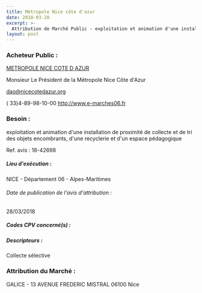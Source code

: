```yaml
---
title: Métropole Nice côte d'azur
date: 2018-03-28
excerpt: >-
  Attribution de Marché Public - exploitation et animation d'une installation de proximité de collecte et de tri des objets encombrants, d'une recyclerie et d'un espace pédagogique
layout: post
---
```


### Acheteur Public : 
<a href="/acheteur-132/siren-200030195"> METROPOLE NICE COTE D AZUR</a><br/>

Monsieur Le Président de la Métropole Nice Côte d'Azur

dao@nicecotedazur.org

( 33)4-89-98-10-00
http://www.e-marches06.fr
### Besoin :

exploitation et animation d'une installation de proximité de collecte et de tri des objets encombrants, d'une recyclerie et d'un espace pédagogique

Ref. avis : 18-42698


##### Lieu d'exécution :

NICE - Département 06 - Alpes-Maritimes

###### Date de publication de l'avis d'attribution : 
28/03/2018

##### Codes CPV concerné(s) :

##### Descripteurs :
Collecte sélective <br/>

### Attribution du Marché :
GALICE - 13 AVENUE FREDERIC MISTRAL 06100 Nice <br/>
